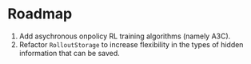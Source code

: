 # Roadmap

1. Add asychronous onpolicy RL training algorithms (namely A3C).
1. Refactor `RolloutStorage` to increase flexibility in the types of 
    hidden information that can be saved. 